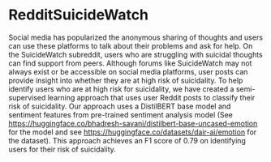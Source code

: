 # RedditSuicideWatch

Social media has popularized the anonymous sharing of thoughts and users can use these platforms to talk about their problems and ask for help. On the SuicideWatch subreddit, users who are struggling with suicidal thoughts can find support from peers. Although forums like SuicideWatch may not always exist or be accessible on social media platforms, user posts can provide insight into whether they are at high risk of suicidality. To help identify users who are at high risk for suicidality, we have created a semi-supervised learning approach that uses user Reddit posts to classify their risk of suicidality. Our approach uses a DistilBERT base model and sentiment features from pre-trained sentiment analysis model (See https://huggingface.co/bhadresh-savani/distilbert-base-uncased-emotion for the model and see https://huggingface.co/datasets/dair-ai/emotion for the dataset). This approach achieves an F1 score of 0.79 on identifying users for their risk of suicidality. 
